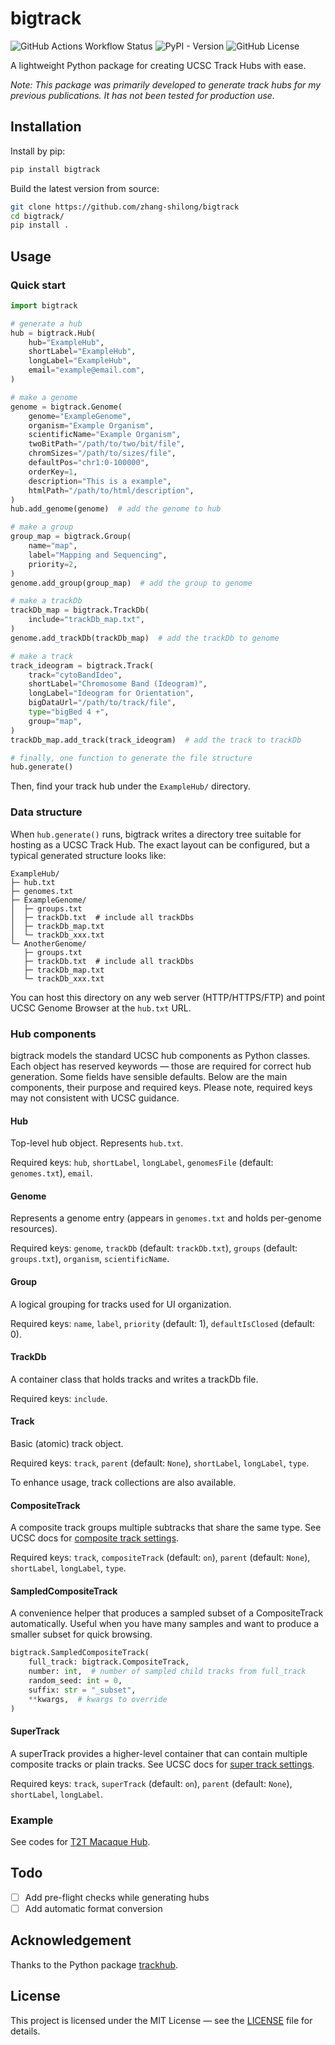 # bigtrack

![GitHub Actions Workflow Status](https://img.shields.io/github/actions/workflow/status/zhang-shilong/bigtrack/python-publish.yml)
![PyPI - Version](https://img.shields.io/pypi/v/bigtrack?label=PyPI&color=%230073b7)
![GitHub License](https://img.shields.io/github/license/zhang-shilong/bigtrack)

A lightweight Python package for creating UCSC Track Hubs with ease.

_Note: This package was primarily developed to generate track hubs for my previous publications. It has not been tested for production use._

## Installation

Install by pip:

```bash
pip install bigtrack
```

Build the latest version from source:

```bash
git clone https://github.com/zhang-shilong/bigtrack
cd bigtrack/
pip install .
```

## Usage

### Quick start

```python
import bigtrack

# generate a hub
hub = bigtrack.Hub(
    hub="ExampleHub",
    shortLabel="ExampleHub",
    longLabel="ExampleHub",
    email="example@email.com",
)

# make a genome
genome = bigtrack.Genome(
    genome="ExampleGenome",
    organism="Example Organism",
    scientificName="Example Organism",
    twoBitPath="/path/to/two/bit/file",
    chromSizes="/path/to/sizes/file",
    defaultPos="chr1:0-100000",
    orderKey=1,
    description="This is a example",
    htmlPath="/path/to/html/description",
)
hub.add_genome(genome)  # add the genome to hub

# make a group
group_map = bigtrack.Group(
    name="map",
    label="Mapping and Sequencing",
    priority=2,
)
genome.add_group(group_map)  # add the group to genome

# make a trackDb
trackDb_map = bigtrack.TrackDb(
    include="trackDb_map.txt",
)
genome.add_trackDb(trackDb_map)  # add the trackDb to genome

# make a track
track_ideogram = bigtrack.Track(
    track="cytoBandIdeo",
    shortLabel="Chromosome Band (Ideogram)",
    longLabel="Ideogram for Orientation",
    bigDataUrl="/path/to/track/file",
    type="bigBed 4 +",
    group="map",
)
trackDb_map.add_track(track_ideogram)  # add the track to trackDb

# finally, one function to generate the file structure
hub.generate()
```

Then, find your track hub under the `ExampleHub/` directory.

### Data structure

When `hub.generate()` runs, bigtrack writes a directory tree suitable for hosting as a UCSC Track Hub. The exact layout can be configured, but a typical generated structure looks like:

```
ExampleHub/
├─ hub.txt
├─ genomes.txt
├─ ExampleGenome/
│  ├─ groups.txt
│  ├─ trackDb.txt  # include all trackDbs
│  ├─ trackDb_map.txt
│  └─ trackDb_xxx.txt
└─ AnotherGenome/
   ├─ groups.txt
   ├─ trackDb.txt  # include all trackDbs
   ├─ trackDb_map.txt
   └─ trackDb_xxx.txt
```

You can host this directory on any web server (HTTP/HTTPS/FTP) and point UCSC Genome Browser at the `hub.txt` URL.

### Hub components

bigtrack models the standard UCSC hub components as Python classes. Each object has reserved keywords — those are required for correct hub generation. Some fields have sensible defaults. Below are the main components, their purpose and required keys. Please note, required keys may not consistent with UCSC guidance.

#### Hub

Top-level hub object. Represents `hub.txt`.

Required keys: `hub`, `shortLabel`, `longLabel`, `genomesFile` (default: `genomes.txt`), `email`.

#### Genome

Represents a genome entry (appears in `genomes.txt` and holds per-genome resources).

Required keys: `genome`, `trackDb` (default: `trackDb.txt`), `groups` (default: `groups.txt`), `organism`, `scientificName`.

#### Group

A logical grouping for tracks used for UI organization.

Required keys: `name`, `label`, `priority` (default: 1), `defaultIsClosed` (default: 0).

#### TrackDb

A container class that holds tracks and writes a trackDb file.

Required keys: `include`.

#### Track

Basic (atomic) track object.

Required keys: `track`, `parent` (default: `None`), `shortLabel`, `longLabel`, `type`.

To enhance usage, track collections are also available.

#### CompositeTrack

A composite track groups multiple subtracks that share the same type. See UCSC docs for [composite track settings](https://genome.ucsc.edu/goldenpath/help/trackDb/trackDbHub.html#Composite_Track_Settings).

Required keys: `track`, `compositeTrack` (default: `on`), `parent` (default: `None`), `shortLabel`, `longLabel`, `type`.

#### SampledCompositeTrack

A convenience helper that produces a sampled subset of a CompositeTrack automatically. Useful when you have many samples and want to produce a smaller subset for quick browsing.

```python
bigtrack.SampledCompositeTrack(
    full_track: bigtrack.CompositeTrack,
    number: int,  # number of sampled child tracks from full_track
    random_seed: int = 0,
    suffix: str = "_subset",
    **kwargs,  # kwargs to override
)
```

#### SuperTrack

A superTrack provides a higher-level container that can contain multiple composite tracks or plain tracks. See UCSC docs for [super track settings](https://genome.ucsc.edu/goldenpath/help/trackDb/trackDbHub.html#superTrack).

Required keys: `track`, `superTrack` (default: `on`), `parent` (default: `None`), `shortLabel`, `longLabel`.

### Example

See codes for [T2T Macaque Hub](./trackhubs/generate_T2TMacaqueHub.py).

## Todo

- [ ] Add pre-flight checks while generating hubs
- [ ] Add automatic format conversion

## Acknowledgement

Thanks to the Python package [trackhub](https://github.com/daler/trackhub).

## License

This project is licensed under the MIT License — see the [LICENSE](./LICENSE) file for details.
